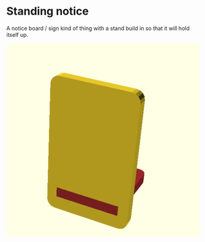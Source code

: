 Standing notice
===============

A notice board / sign kind of thing with a stand build in so that it will hold itself up.

![](./Basic%20shape/exports-3d/standing-notice-default-3d.png)
